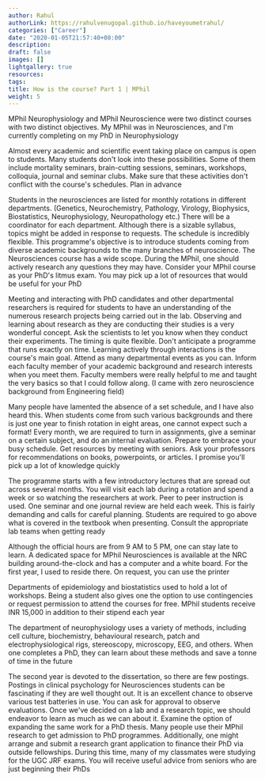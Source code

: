 ```yaml
---
author: Rahul
authorLink: https://rahulvenugopal.github.io/haveyoumetrahul/
categories: ["Career"]
date: "2020-01-05T21:57:40+08:00"
description: 
draft: false
images: []
lightgallery: true
resources:
tags:
title: How is the course? Part 1 | MPhil
weight: 5
---
```


MPhil Neurophysiology and MPhil Neuroscience were two distinct courses with two distinct objectives. My MPhil was in Neurosciences, and I'm currently completing on my PhD in Neurophysiology

Almost every academic and scientific event taking place on campus is open to students. Many students don't look into these possibilities. Some of them include mortality seminars, brain-cutting sessions, seminars, workshops, colloquia, journal and seminar clubs. Make sure that these activities don't conflict with the course's schedules. Plan in advance

Students in the neurosciences are listed for monthly rotations in different departments. (Genetics, Neurochemistry, Pathology, Virology, Biophysics, Biostatistics, Neurophysiology, Neuropathology etc.) There will be a coordinator for each department. Although there is a sizable syllabus, topics might be added in response to requests. The schedule is incredibly flexible. This programme's objective is to introduce students coming from diverse academic backgrounds to the many branches of neuroscience. The Neurosciences course has a wide scope. During the MPhil, one should actively research any questions they may have. Consider your MPhil course as your PhD's litmus exam. You may pick up a lot of resources that would be useful for your PhD

Meeting and interacting with PhD candidates and other departmental researchers is required for students to have an understanding of the numerous research projects being carried out in the lab. Observing and learning about research as they are conducting their studies is a very wonderful concept. Ask the scientists to let you know when they conduct their experiments. The timing is quite flexible. Don't anticipate a programme that runs exactly on time. Learning actively through interactions is the course's main goal. Attend as many departmental events as you can. Inform each faculty member of your academic background and research interests when you meet them. Faculty members were really helpful to me and taught the very basics so that I could follow along. (I came with zero neuroscience background from Engineering field)

Many people have lamented the absence of a set schedule, and I have also heard this. When students come from such various backgrounds and there is just one year to finish rotation in eight areas, one cannot expect such a format! Every month, we are required to turn in assignments, give a seminar on a certain subject, and do an internal evaluation. Prepare to embrace your busy schedule. Get resources by meeting with seniors. Ask your professors for recommendations on books, powerpoints, or articles. I promise you'll pick up a lot of knowledge quickly

The programme starts with a few introductory lectures that are spread out across several months. You will visit each lab during a rotation and spend a week or so watching the researchers at work. Peer to peer instruction is used. One seminar and one journal review are held each week. This is fairly demanding and calls for careful planning. Students are required to go above what is covered in the textbook when presenting. Consult the appropriate lab teams when getting ready

Although the official hours are from 9 AM to 5 PM, one can stay late to learn. A dedicated space for MPhil Neurosciences is available at the NRC building around-the-clock and has a computer and a white board. For the first year, I used to reside there. On request, you can use the printer

Departments of epidemiology and biostatistics used to hold a lot of workshops. Being a student also gives one the option to use contingencies or request permission to attend the courses for free. MPhil students receive INR 15,000 in addition to their stipend each year

The department of neurophysiology uses a variety of methods, including cell culture, biochemistry, behavioural research, patch and electrophysiological rigs, stereoscopy, microscopy, EEG, and others. When one completes a PhD, they can learn about these methods and save a tonne of time in the future

The second year is devoted to the dissertation, so there are few postings. Postings in clinical psychology for Neurosciences students can be fascinating if they are well thought out. It is an excellent chance to observe various test batteries in use. You can ask for approval to observe evaluations. Once we've decided on a lab and a research topic, we should endeavor to learn as much as we can about it. Examine the option of expanding the same work for a PhD thesis. Many people use their MPhil research to get admission to PhD programmes. Additionally, one might arrange and submit a research grant application to finance their PhD via outside fellowships. During this time, many of my classmates were studying for the UGC JRF exams. You will receive useful advice from seniors who are just beginning their PhDs